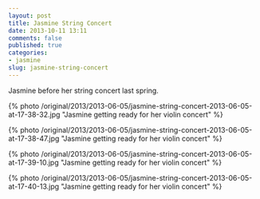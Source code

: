 ```yaml
---
layout: post
title: Jasmine String Concert
date: 2013-10-11 13:11
comments: false
published: true
categories:
- jasmine
slug: jasmine-string-concert
---
```

Jasmine before her string concert last spring.

{% photo /original/2013/2013-06-05/jasmine-string-concert-2013-06-05-at-17-38-32.jpg "Jasmine getting ready for her violin concert" %}

{% photo /original/2013/2013-06-05/jasmine-string-concert-2013-06-05-at-17-38-47.jpg "Jasmine getting ready for her violin concert" %}

{% photo /original/2013/2013-06-05/jasmine-string-concert-2013-06-05-at-17-39-10.jpg "Jasmine getting ready for her violin concert" %}

{% photo /original/2013/2013-06-05/jasmine-string-concert-2013-06-05-at-17-40-13.jpg "Jasmine getting ready for her violin concert" %}
